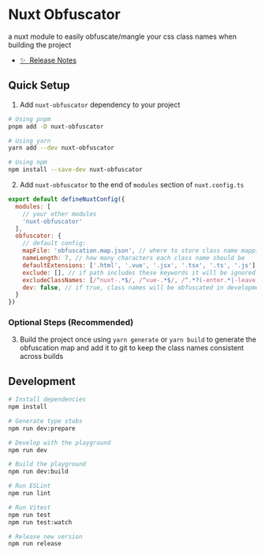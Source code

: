 # Nuxt Obfuscator

a nuxt module to easily obfuscate/mangle your css class names when building the project

- [✨ &nbsp;Release Notes](/CHANGELOG.md)
<!-- - [🏀 Online playground](https://stackblitz.com/github/your-org/nuxt-obfuscator?file=playground%2Fapp.vue) -->
<!-- - [📖 &nbsp;Documentation](https://example.com) -->

## Quick Setup

1. Add `nuxt-obfuscator` dependency to your project

```bash
# Using pnpm
pnpm add -D nuxt-obfuscator

# Using yarn
yarn add --dev nuxt-obfuscator

# Using npm
npm install --save-dev nuxt-obfuscator
```

2. Add `nuxt-obfuscator` to the end of `modules` section of `nuxt.config.ts`

```js
export default defineNuxtConfig({
  modules: [
    // your other modules
    'nuxt-obfuscator'
  ],
  obfuscator: {
    // default config:
    mapFile: 'obfuscation.map.json', // where to store class name mappings
    nameLength: 7, // how many characters each class name should be
    defaultExtensions: ['.html', '.vue', '.jsx', '.tsx', '.ts', '.js'], // which files to check for class names
    exclude: [], // if path includes these keywords it will be ignored
    excludeClassNames: [/^nuxt-.*$/, /^vue-.*$/, /^.*?(-enter.*|-leave.*)$/], // which class names to skip obfuscation and postcss transform. supports regex.
    dev: false, // if true, class names will be obfuscated in development
  }
})
```

### Optional Steps (Recommended)

3. Build the project once using `yarn generate` or `yarn build` to generate the obfuscation map and add it to git to keep the class names consistent across builds

## Development

```bash
# Install dependencies
npm install

# Generate type stubs
npm run dev:prepare

# Develop with the playground
npm run dev

# Build the playground
npm run dev:build

# Run ESLint
npm run lint

# Run Vitest
npm run test
npm run test:watch

# Release new version
npm run release
```
